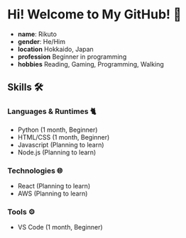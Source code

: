 # Hi! Welcome to My GitHub! 👋
- **name**: Rikuto
- **gender**: He/Him
- **location** Hokkaido, Japan
- **profession** Beginner in programming
- **hobbies** Reading, Gaming, Programming, Walking


## Skills 🛠️
### Languages & Runtimes 🐈
- Python (1 month, Beginner)
- HTML/CSS (1 month, Beginner)
- Javascript (Planning to learn)
- Node.js (Planning to learn)

### Technologies 🌐
- React (Planning to learn)
- AWS (Planning to learn)

### Tools ⚙️
- VS Code (1 month, Beginner)

